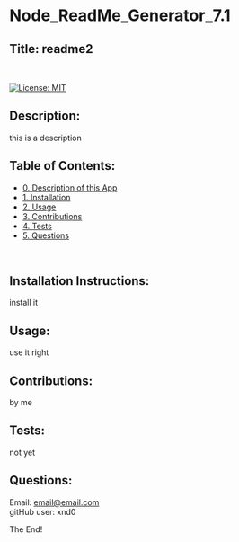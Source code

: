 # Node_ReadMe_Generator_7.1

## Title: readme2
<br>

[![License: MIT](https://img.shields.io/badge/License-MIT-yellow.svg)](https://opensource.org/licenses/MIT)
    
## Description:
this is a description
<br>
## Table of Contents:
- [0. Description of this App](#description)
- [1. Installation](#installation)
- [2. Usage](#usage)
- [3. Contributions](#contributions)
- [4. Tests](#tests)
- [5. Questions](#questions)

<br>

## Installation Instructions:
install it
<br>
## Usage:
use it right
<br>
## Contributions:
by me
<br>
## Tests:
not yet
<br>
## Questions:
Email: email@email.com
<br>
gitHub user: xnd0
<br>



The End!